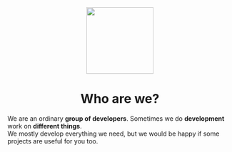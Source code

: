 <div id="header" align="center">
  <img src="https://github.com/RCR-OOP/.github/assets/60302782/b9210762-bf6f-4740-b4bf-e442c49324b1" width="150">
</div>
<div id="header" align="center"><h1>Who are we?</h1></div>

We are an ordinary **group of developers**.
Sometimes we do **development** work on **different things**.<br>
We mostly develop everything we need, but we would be happy if some projects are useful for you too.
